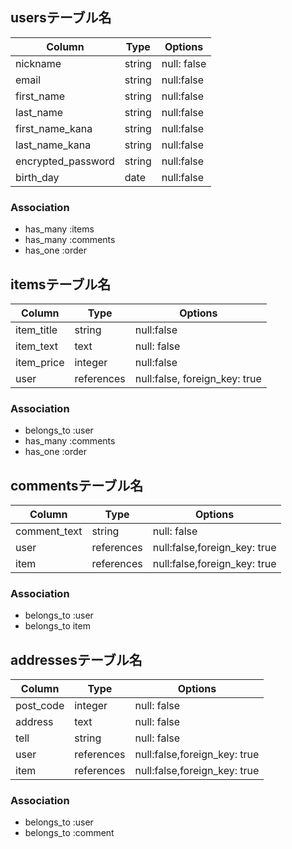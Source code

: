 ## usersテーブル名

|Column|Type|Options|
|---------|----|--------|
|nickname |string|null: false   |
|email    |string|null:false   |
|first_name|string|null:false|
|last_name|string|null:false|
|first_name_kana|string|null:false|
|last_name_kana|string|null:false|
|encrypted_password|string|null:false|
|birth_day|date|null:false|


### Association
- has_many :items
- has_many :comments
- has_one  :order

## itemsテーブル名

|Column|Type|Options|
|---------|----|--------|
|item_title |string|null:false |
|item_text |text|null: false   |
|item_price |integer|null:false   |
|user|references|null:false, foreign_key: true |

### Association
- belongs_to :user
- has_many :comments
- has_one  :order

## commentsテーブル名

|Column|Type|Options|
|---------|----|--------|
|comment_text |string|null: false   |
|user   |references|null:false,foreign_key: true   |
|item|references|null:false,foreign_key: true|

### Association
- belongs_to :user
- belongs_to item

## addressesテーブル名

|Column|Type|Options|
|---------|----|--------|
|post_code|integer|null: false   |
|address |text|null: false   |
|tell|string|null: false   |
|user   |references|null:false,foreign_key: true   |
|item|references|null:false,foreign_key: true|

### Association
- belongs_to :user
- belongs_to :comment